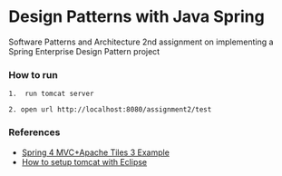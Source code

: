 # Design Patterns with Java Spring
Software Patterns and Architecture 2nd assignment on implementing a Spring Enterprise Design Pattern project

### How to run
    1.  run tomcat server

    2. open url http://localhost:8080/assignment2/test


### References
* [Spring 4 MVC+Apache Tiles 3 Example](http://websystique.com/springmvc/spring-4-mvc-apache-tiles-3-annotation-based-example/)
* [How to setup tomcat with Eclipse](http://websystique.com/misc/how-to-setup-tomcat-with-eclipse/)